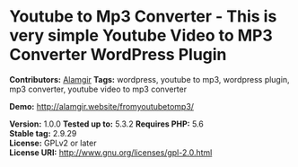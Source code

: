 # Youtube to Mp3 Converter - This is very simple Youtube Video to MP3 Converter WordPress Plugin #
**Contributors:** [Alamgir](http://alamgir.website)
**Tags:** wordpress, youtube to mp3, wordpress plugin, mp3 converter, youtube video to mp3 converter  

**Demo:** http://alamgir.website/fromyoutubetomp3/

**Version:** 1.0.0
**Tested up to:** 5.3.2 
**Requires PHP:** 5.6  
**Stable tag:** 2.9.29  
**License:** GPLv2 or later  
**License URI:** http://www.gnu.org/licenses/gpl-2.0.html 